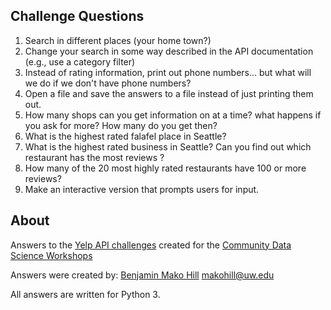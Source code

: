 ## Challenge Questions

1. Search in different places (your home town?)
2. Change your search in some way described in the API documentation (e.g., use
   a category filter)
3. Instead of rating information, print out phone numbers... but what will we
   do if we don't have phone numbers?
4. Open a file and save the answers to a file instead of just printing them
   out.
5. How many shops can you get information on at a time? what happens if you ask
   for more? How many do you get then?
6. What is the highest rated falafel place in Seattle?
7. What is the highest rated business in Seattle? Can you find out which restaurant has the most reviews ?
8. How many of the 20 most highly rated restaurants have 100 or more reviews?
9. Make an interactive version that prompts users for input.

## About

Answers to the [Yelp API challenges](http://wiki.communitydata.cc/Yelp_%28CDSW%29) created for the [Community Data Science Workshops](http://wiki.communitydata.cc/CDSW) 

Answers were created by: [Benjamin Mako Hill](https://mako.cc/academic/) <makohill@uw.edu>

All answers are written for Python 3.

